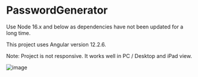 # PasswordGenerator

Use Node 16.x and below as dependencies have not been updated for a long time.

This project uses Angular version 12.2.6.

Note: Project is not responsive. It works well in PC / Desktop and iPad view.

![image](https://user-images.githubusercontent.com/34913710/233846796-17d35e26-71f8-4558-aba3-5911dee32152.png)
